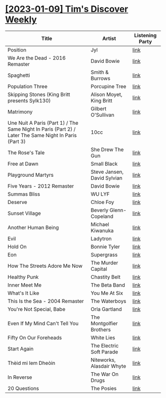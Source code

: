 # [[2023-01-09] Tim's Discover Weekly](https://open.spotify.com/user/zachthehammer/playlist/24F0fiQghD1ndXqbhlQ0sL)

| Title | Artist | Listening Party |
| --- | --- | --- |
| Position | Jyl | [link](https://timstwitterlisteningparty.com/pages/replay/feed_548.html) |
| We Are the Dead - 2016 Remaster | David Bowie | [link](https://timstwitterlisteningparty.com/pages/replay/feed_308.html) |
| Spaghetti | Smith & Burrows | [link](https://timstwitterlisteningparty.com/pages/replay/feed_666.html) |
| Population Three | Porcupine Tree | [link](https://timstwitterlisteningparty.com/pages/replay/feed_1094.html) |
| Skipping Stones (King Britt presents Sylk130) | Alison Moyet, King Britt | [link](https://timstwitterlisteningparty.com/pages/replay/feed_165.html) |
| Matrimony | Gilbert O'Sullivan | [link](https://timstwitterlisteningparty.com/pages/replay/feed_932.html) |
| Une Nuit A Paris (Part 1) / The Same Night In Paris (Part 2) / Later The Same Night In Paris (Part 3) | 10cc | [link](https://timstwitterlisteningparty.com/pages/replay/feed_160.html) |
| The Rose's Tale | She Drew The Gun | [link](https://timstwitterlisteningparty.com/pages/replay/feed_994.html) |
| Free at Dawn | Small Black | [link](https://timstwitterlisteningparty.com/pages/replay/feed_419.html) |
| Playground Martyrs | Steve Jansen, David Sylvian | [link](https://timstwitterlisteningparty.com/pages/replay/feed_1183.html) |
| Five Years - 2012 Remaster | David Bowie | [link](https://timstwitterlisteningparty.com/pages/replay/feed_1088.html) |
| Summas Bliss | WU LYF | [link](https://timstwitterlisteningparty.com/pages/replay/feed_310.html) |
| Deserve | Chloe Foy | [link](https://timstwitterlisteningparty.com/pages/replay/feed_813.html) |
| Sunset Village | Beverly Glenn-Copeland | [link](https://timstwitterlisteningparty.com/pages/replay/feed_740.html) |
| Another Human Being | Michael Kiwanuka | [link](https://timstwitterlisteningparty.com/pages/replay/feed_425.html) |
| Evil | Ladytron | [link](https://timstwitterlisteningparty.com/pages/replay/feed_1138.html) |
| Hold On | Bonnie Tyler | [link](https://timstwitterlisteningparty.com/pages/replay/feed_537.html) |
| Eon | Supergrass | [link](https://timstwitterlisteningparty.com/pages/replay/feed_278.html) |
| How The Streets Adore Me Now | The Murder Capital | [link](https://timstwitterlisteningparty.com/pages/replay/feed_105.html) |
| Healthy Punk | Chastity Belt | [link](https://timstwitterlisteningparty.com/pages/replay/feed_166.html) |
| Inner Meet Me | The Beta Band | [link](https://timstwitterlisteningparty.com/pages/replay/feed_26.html) |
| What's It Like | You Me At Six | [link](https://timstwitterlisteningparty.com/pages/replay/feed_624.html) |
| This Is the Sea - 2004 Remaster | The Waterboys | [link](https://timstwitterlisteningparty.com/pages/replay/feed_328.html) |
| You're Not Special, Babe | Orla Gartland | [link](https://timstwitterlisteningparty.com/pages/replay/feed_888.html) |
| Even If My Mind Can't Tell You | The Montgolfier Brothers | [link]() |
| Fifty On Our Foreheads | White Lies | [link](https://timstwitterlisteningparty.com/pages/replay/feed_126.html) |
| Start Again | The Electric Soft Parade | [link](https://timstwitterlisteningparty.com/pages/replay/feed_451.html) |
| Thèid mi lem Dheòin | Niteworks, Alasdair Whyte | [link](https://timstwitterlisteningparty.com/pages/replay/feed_1164.html) |
| In Reverse | The War On Drugs | [link](https://timstwitterlisteningparty.com/pages/replay/feed_953.html) |
| 20 Questions | The Posies | [link](https://timstwitterlisteningparty.com/pages/replay/feed_426.html) |
